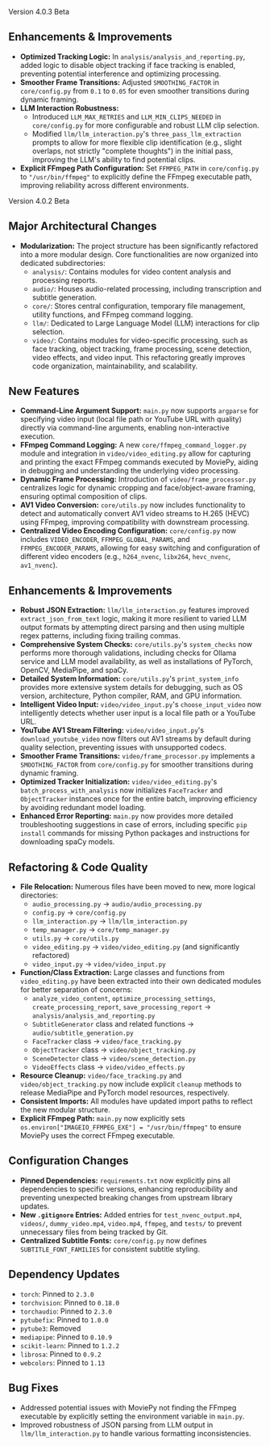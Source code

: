 Version 4.0.3 Beta

## Enhancements & Improvements

-   **Optimized Tracking Logic:** In `analysis/analysis_and_reporting.py`, added logic to disable object tracking if face tracking is enabled, preventing potential interference and optimizing processing.
-   **Smoother Frame Transitions:** Adjusted `SMOOTHING_FACTOR` in `core/config.py` from `0.1` to `0.05` for even smoother transitions during dynamic framing.
-   **LLM Interaction Robustness:**
    -   Introduced `LLM_MAX_RETRIES` and `LLM_MIN_CLIPS_NEEDED` in `core/config.py` for more configurable and robust LLM clip selection.
    -   Modified `llm/llm_interaction.py`'s `three_pass_llm_extraction` prompts to allow for more flexible clip identification (e.g., slight overlaps, not strictly "complete thoughts") in the initial pass, improving the LLM's ability to find potential clips.
-   **Explicit FFmpeg Path Configuration:** Set `FFMPEG_PATH` in `core/config.py` to `"/usr/bin/ffmpeg"` to explicitly define the FFmpeg executable path, improving reliability across different environments.

Version 4.0.2 Beta

## Major Architectural Changes

-   **Modularization:** The project structure has been significantly refactored into a more modular design. Core functionalities are now organized into dedicated subdirectories:
    -   `analysis/`: Contains modules for video content analysis and processing reports.
    -   `audio/`: Houses audio-related processing, including transcription and subtitle generation.
    -   `core/`: Stores central configuration, temporary file management, utility functions, and FFmpeg command logging.
    -   `llm/`: Dedicated to Large Language Model (LLM) interactions for clip selection.
    -   `video/`: Contains modules for video-specific processing, such as face tracking, object tracking, frame processing, scene detection, video effects, and video input.
    This refactoring greatly improves code organization, maintainability, and scalability.

## New Features

-   **Command-Line Argument Support:** `main.py` now supports `argparse` for specifying video input (local file path or YouTube URL with quality) directly via command-line arguments, enabling non-interactive execution.
-   **FFmpeg Command Logging:** A new `core/ffmpeg_command_logger.py` module and integration in `video/video_editing.py` allow for capturing and printing the exact FFmpeg commands executed by MoviePy, aiding in debugging and understanding the underlying video processing.
-   **Dynamic Frame Processing:** Introduction of `video/frame_processor.py` centralizes logic for dynamic cropping and face/object-aware framing, ensuring optimal composition of clips.
-   **AV1 Video Conversion:** `core/utils.py` now includes functionality to detect and automatically convert AV1 video streams to H.265 (HEVC) using FFmpeg, improving compatibility with downstream processing.
-   **Centralized Video Encoding Configuration:** `core/config.py` now includes `VIDEO_ENCODER`, `FFMPEG_GLOBAL_PARAMS`, and `FFMPEG_ENCODER_PARAMS`, allowing for easy switching and configuration of different video encoders (e.g., `h264_nvenc`, `libx264`, `hevc_nvenc`, `av1_nvenc`).

## Enhancements & Improvements

-   **Robust JSON Extraction:** `llm/llm_interaction.py` features improved `extract_json_from_text` logic, making it more resilient to varied LLM output formats by attempting direct parsing and then using multiple regex patterns, including fixing trailing commas.
-   **Comprehensive System Checks:** `core/utils.py`'s `system_checks` now performs more thorough validations, including checks for Ollama service and LLM model availability, as well as installations of PyTorch, OpenCV, MediaPipe, and spaCy.
-   **Detailed System Information:** `core/utils.py`'s `print_system_info` provides more extensive system details for debugging, such as OS version, architecture, Python compiler, RAM, and GPU information.
-   **Intelligent Video Input:** `video/video_input.py`'s `choose_input_video` now intelligently detects whether user input is a local file path or a YouTube URL.
-   **YouTube AV1 Stream Filtering:** `video/video_input.py`'s `download_youtube_video` now filters out AV1 streams by default during quality selection, preventing issues with unsupported codecs.
-   **Smoother Frame Transitions:** `video/frame_processor.py` implements a `SMOOTHING_FACTOR` from `core/config.py` for smoother transitions during dynamic framing.
-   **Optimized Tracker Initialization:** `video/video_editing.py`'s `batch_process_with_analysis` now initializes `FaceTracker` and `ObjectTracker` instances once for the entire batch, improving efficiency by avoiding redundant model loading.
-   **Enhanced Error Reporting:** `main.py` now provides more detailed troubleshooting suggestions in case of errors, including specific `pip install` commands for missing Python packages and instructions for downloading spaCy models.

## Refactoring & Code Quality

-   **File Relocation:** Numerous files have been moved to new, more logical directories:
    -   `audio_processing.py` -> `audio/audio_processing.py`
    -   `config.py` -> `core/config.py`
    -   `llm_interaction.py` -> `llm/llm_interaction.py`
    -   `temp_manager.py` -> `core/temp_manager.py`
    -   `utils.py` -> `core/utils.py`
    -   `video_editing.py` -> `video/video_editing.py` (and significantly refactored)
    -   `video_input.py` -> `video/video_input.py`
-   **Function/Class Extraction:** Large classes and functions from `video_editing.py` have been extracted into their own dedicated modules for better separation of concerns:
    -   `analyze_video_content`, `optimize_processing_settings`, `create_processing_report`, `save_processing_report` -> `analysis/analysis_and_reporting.py`
    -   `SubtitleGenerator` class and related functions -> `audio/subtitle_generation.py`
    -   `FaceTracker` class -> `video/face_tracking.py`
    -   `ObjectTracker` class -> `video/object_tracking.py`
    -   `SceneDetector` class -> `video/scene_detection.py`
    -   `VideoEffects` class -> `video/video_effects.py`
-   **Resource Cleanup:** `video/face_tracking.py` and `video/object_tracking.py` now include explicit `cleanup` methods to release MediaPipe and PyTorch model resources, respectively.
-   **Consistent Imports:** All modules have updated import paths to reflect the new modular structure.
-   **Explicit FFmpeg Path:** `main.py` now explicitly sets `os.environ["IMAGEIO_FFMPEG_EXE"] = "/usr/bin/ffmpeg"` to ensure MoviePy uses the correct FFmpeg executable.

## Configuration Changes

-   **Pinned Dependencies:** `requirements.txt` now explicitly pins all dependencies to specific versions, enhancing reproducibility and preventing unexpected breaking changes from upstream library updates.
-   **New `.gitignore` Entries:** Added entries for `test_nvenc_output.mp4`, `videos/`, `dummy_video.mp4`, `video.mp4`, `ffmpeg`, and `tests/` to prevent unnecessary files from being tracked by Git.
-   **Centralized Subtitle Fonts:** `core/config.py` now defines `SUBTITLE_FONT_FAMILIES` for consistent subtitle styling.

## Dependency Updates

-   `torch`: Pinned to `2.3.0`
-   `torchvision`: Pinned to `0.18.0`
-   `torchaudio`: Pinned to `2.3.0`
-   `pytubefix`: Pinned to `1.0.0`
-   `pytube3`: Removed
-   `mediapipe`: Pinned to `0.10.9`
-   `scikit-learn`: Pinned to `1.2.2`
-   `librosa`: Pinned to `0.9.2`
-   `webcolors`: Pinned to `1.13`

## Bug Fixes

-   Addressed potential issues with MoviePy not finding the FFmpeg executable by explicitly setting the environment variable in `main.py`.
-   Improved robustness of JSON parsing from LLM output in `llm/llm_interaction.py` to handle various formatting inconsistencies.